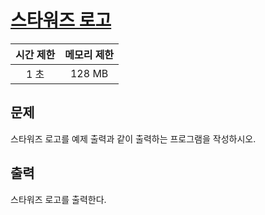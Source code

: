 # [스타워즈 로고](https://www.acmicpc.net/problem/9653)

| 시간 제한 | 메모리 제한 |
| :-------: | :---------: |
| 1 초      | 128 MB      |

## 문제

스타워즈 로고를 예제 출력과 같이 출력하는 프로그램을 작성하시오.


## 출력

스타워즈 로고를 출력한다.

